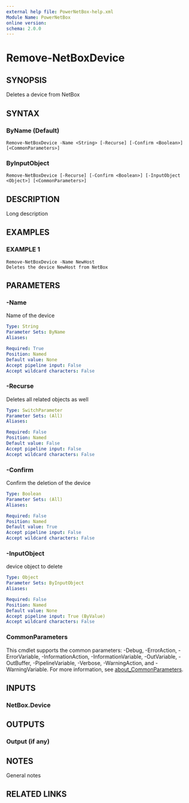 ```yaml
---
external help file: PowerNetBox-help.xml
Module Name: PowerNetBox
online version:
schema: 2.0.0
---
```


# Remove-NetBoxDevice

## SYNOPSIS
Deletes a device from NetBox

## SYNTAX

### ByName (Default)
```
Remove-NetBoxDevice -Name <String> [-Recurse] [-Confirm <Boolean>] [<CommonParameters>]
```

### ByInputObject
```
Remove-NetBoxDevice [-Recurse] [-Confirm <Boolean>] [-InputObject <Object>] [<CommonParameters>]
```

## DESCRIPTION
Long description

## EXAMPLES

### EXAMPLE 1
```
Remove-NetBoxDevice -Name NewHost
Deletes the device NewHost from NetBox
```

## PARAMETERS

### -Name
Name of the device

```yaml
Type: String
Parameter Sets: ByName
Aliases:

Required: True
Position: Named
Default value: None
Accept pipeline input: False
Accept wildcard characters: False
```

### -Recurse
Deletes all related objects as well

```yaml
Type: SwitchParameter
Parameter Sets: (All)
Aliases:

Required: False
Position: Named
Default value: False
Accept pipeline input: False
Accept wildcard characters: False
```

### -Confirm
Confirm the deletion of the device

```yaml
Type: Boolean
Parameter Sets: (All)
Aliases:

Required: False
Position: Named
Default value: True
Accept pipeline input: False
Accept wildcard characters: False
```

### -InputObject
device object to delete

```yaml
Type: Object
Parameter Sets: ByInputObject
Aliases:

Required: False
Position: Named
Default value: None
Accept pipeline input: True (ByValue)
Accept wildcard characters: False
```

### CommonParameters
This cmdlet supports the common parameters: -Debug, -ErrorAction, -ErrorVariable, -InformationAction, -InformationVariable, -OutVariable, -OutBuffer, -PipelineVariable, -Verbose, -WarningAction, and -WarningVariable. For more information, see [about_CommonParameters](http://go.microsoft.com/fwlink/?LinkID=113216).

## INPUTS

### NetBox.Device
## OUTPUTS

### Output (if any)
## NOTES
General notes

## RELATED LINKS
